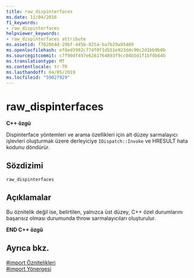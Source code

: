 ```yaml
---
title: raw_dispinterfaces
ms.date: 11/04/2016
f1_keywords:
- raw_dispinterfaces
helpviewer_keywords:
- raw_dispinterfaces attribute
ms.assetid: f762864d-29bf-445b-825a-ba7b29a95409
ms.openlocfilehash: ef8ed3992c77df0f1d551e923ddc90c2d1bb9b0b
ms.sourcegitcommit: c7f90df497e6261764893f9cc04b5d1f1bf0b64b
ms.translationtype: MT
ms.contentlocale: tr-TR
ms.lasthandoff: 04/05/2019
ms.locfileid: "59027929"
---
```

# <a name="rawdispinterfaces"></a>raw_dispinterfaces
**C++ özgü**

Dispinterface yöntemleri ve arama özellikleri için alt düzey sarmalayıcı işlevleri oluşturmak üzere derleyiciye `IDispatch::Invoke` ve HRESULT hata kodunu döndürür.

## <a name="syntax"></a>Sözdizimi

```
raw_dispinterfaces
```

## <a name="remarks"></a>Açıklamalar

Bu öznitelik değil ise, belirtilen, yalnızca üst düzey, C++ özel durumlarını başarısız olması durumunda throw sarmalayıcıları oluşturulur.

**END C++ özgü**

## <a name="see-also"></a>Ayrıca bkz.

[#import Öznitelikleri](../preprocessor/hash-import-attributes-cpp.md)<br/>
[#import Yönergesi](../preprocessor/hash-import-directive-cpp.md)